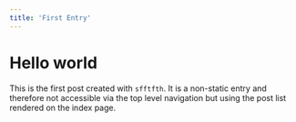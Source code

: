 ```yaml
---
title: 'First Entry'
---
```


# Hello world

This is the first post created with `sfftfth`. It is a non-static entry and therefore not accessible via
the top level navigation but using the post list rendered on the index page.